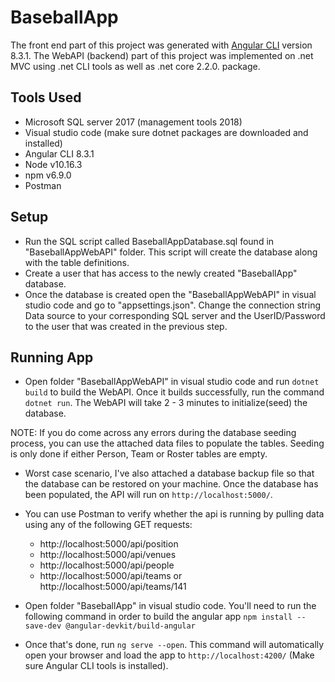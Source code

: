 # BaseballApp

The front end part of this project was generated with [Angular CLI](https://github.com/angular/angular-cli) version 8.3.1.
The WebAPI (backend) part of this project was implemented on .net MVC using .net CLI tools as well as .net core 2.2.0. package.

## Tools Used
- Microsoft SQL server 2017 (management tools 2018)
- Visual studio code (make sure dotnet packages are downloaded and installed)
- Angular CLI 8.3.1
- Node v10.16.3
- npm v6.9.0
- Postman

## Setup
- Run the SQL script called BaseballAppDatabase.sql found in "BaseballAppWebAPI" folder. This script will create the database
   along with the table definitions. 
- Create a user that has access to the newly created "BaseballApp" database.
- Once the database is created open the "BaseballAppWebAPI" in visual studio code and go to "appsettings.json". Change the connection string Data source to your corresponding SQL server and the UserID/Password to the user that was created in the previous step.

## Running App

- Open folder "BaseballAppWebAPI" in visual studio code and run `dotnet build` to build the WebAPI.
Once it builds successfully, run the command `dotnet run`. The WebAPI will take 2 - 3 minutes to initialize(seed) the database.

NOTE: If you do come across any errors during the database seeding process, you can use the attached data files to populate the tables. Seeding is only done if either Person, Team or Roster tables are empty.

- Worst case scenario, I've also attached a database backup file so that the database can be restored on your machine.
Once the database has been populated, the API will run on `http://localhost:5000/`. 

- You can use Postman to verify whether the api is running by pulling data using any of the following GET requests:

   - http://localhost:5000/api/position
   - http://localhost:5000/api/venues
   - http://localhost:5000/api/people
   - http://localhost:5000/api/teams   or  http://localhost:5000/api/teams/141
   

- Open folder "BaseballApp" in visual studio code. You'll need to run the following command in order to build the angular app `npm install --save-dev @angular-devkit/build-angular`

- Once that's done, run `ng serve --open`. This command will automatically open your browser and load the app to `http://localhost:4200/` (Make sure Angular CLI tools is installed).
